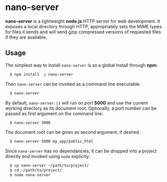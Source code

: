 nano-server
================

**nano-server** is a lightweight **node.js** HTTP server for web development. It exposes a local directory through HTTP, appropriately sets the MIME types for files it sends and will send gzip compressed versions of requested files if they are available.

Usage
------

The simplest way to install `nano-server` is as a global install through **npm**:

```bash
  $ npm install -g nano-server
```

Then `nano-server` can be invoked as a command line executable:

```bash
  $ nano-server
```

By default, `nano-server.js` will run on port **5000** and use the current working directory as its document root. Optionally, a port number can be passed as first argument on the command line:

```bash
  $ nano-server 3000
```

The document root can be given as second argument, if desired.

```bash
  $ nano-server 5000 my_app/public_html
```

Since `nano-server` has no dependancies, it can be dropped into a project directly and invoked using `node` explicity: 

```bash
  $ cp nano-server ~/path/to/project/
  $ cd ~/path/to/project/
  $ node nano-server
```

